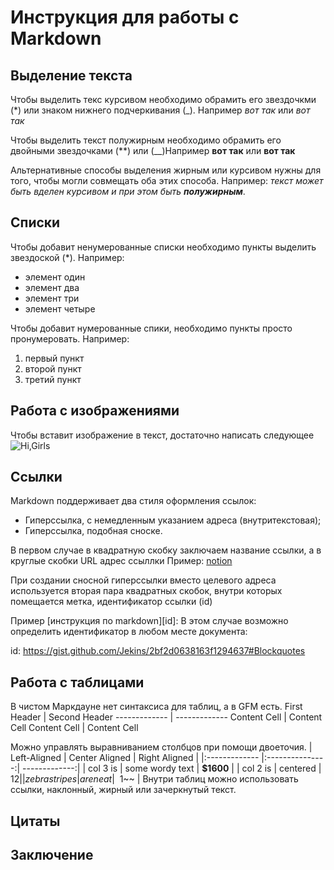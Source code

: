 # Инструкция для работы с Markdown

## Выделение текста

Чтобы выделить текс курсивом необходимо обрамить его звездочкми (*) или знаком нижнего подчеркивания (_). Например *вот так* или _вот так_

Чтобы выделить текст полужирным необходимо обрамить его двойными звездочками (**) или (__)Например **вот так** или __вот так__

Альтернативные способы выделения жирным или курсивом нужны для того, чтобы могли совмещать оба этих способа. Например: _текст может быть вделен курсивом и при этом быть **полужирным**_.

## Списки

Чтобы добавит ненумерованные списки необходимо пункты выделить звездоской (*). Например:
* элемент один
* элемент два
* элемент три
* элемент четыре

Чтобы добавит нумерованные спики, необходимо пункты просто пронумеровать. Например:
1. первый пункт
2. второй пункт
3. третий пункт

## Работа с изображениями

Чтобы вставит изображение в текст, достаточно написать следующее ![Hi,Girls](1F9A1214.jpg)


## Ссылки

Markdown поддерживает два стиля оформления ссылок:

* Гиперссылка, с немедленным указанием адреса (внутритекстовая);
* Гиперссылка, подобная сноске. 

В первом случае в квадратную скобку заключаем название ссылки, а в круглые скобки URL адрес ссыллки
 Пример: [notion](https://www.notion.so/2cfbed31e7d243ec804fa48f794273f9) 

 При создании сносной гиперссылки вместо целевого адреса используется вторая пара квадратных скобок, внутри которых помещается метка, идентификатор ссылки (id) 
 
 Пример [инструкция по markdown][id]:
 В этом случае возможно определить идентификатор в любом месте документа:

 id: https://gist.github.com/Jekins/2bf2d0638163f1294637#Blockquotes 

## Работа с таблицами

В чистом Маркдауне нет синтаксиса для таблиц, а в GFM
есть.
First Header | Second Header
------------- | -------------
Content Cell | Content Cell
Content Cell | Content Cell

Можно управлять выравниванием столбцов при помощи
двоеточия.
| Left-Aligned | Center Aligned | Right Aligned |
|:------------- |:---------------:| -------------:|
| col 3 is | some wordy text | **$1600** |
| col 2 is | centered | $12 |
| zebra stripes | are neat | ~~$1~~ |
Внутри таблиц можно использовать ссылки, наклонный,
жирный или зачеркнутый текст.

## Цитаты

## Заключение